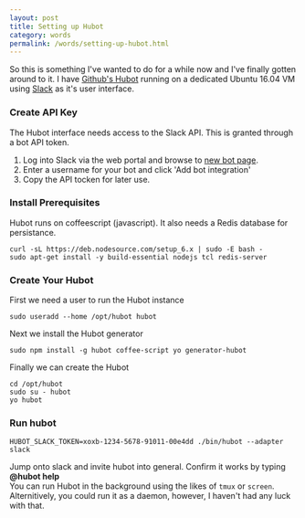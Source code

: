 ```yaml
---
layout: post
title: Setting up Hubot
category: words
permalink: /words/setting-up-hubot.html
---
```


So this is something I've wanted to do for a while now and I've finally gotten around to it. I have [Github's Hubot](https://hubot.github.com/) running on a dedicated Ubuntu 16.04 VM using [Slack](https://slack.com/) as it's user interface.

### Create API Key
The Hubot interface needs access to the Slack API. This is granted through a bot API token.

1. Log into Slack via the web portal and browse to [new bot page](https://my.slack.com/services/new/bot).
2. Enter a username for your bot and click 'Add bot integration'
3. Copy the API tocken for later use.


### Install Prerequisites
Hubot runs on coffeescript (javascript). It also needs a Redis database for persistance.

```
curl -sL https://deb.nodesource.com/setup_6.x | sudo -E bash -
sudo apt-get install -y build-essential nodejs tcl redis-server
```


### Create Your Hubot
First we need a user to run the Hubot instance

```
sudo useradd --home /opt/hubot hubot
```

Next we install the Hubot generator

```
sudo npm install -g hubot coffee-script yo generator-hubot
```

Finally we can create the Hubot

```
cd /opt/hubot
sudo su - hubot 
yo hubot
```

### Run hubot
```
HUBOT_SLACK_TOKEN=xoxb-1234-5678-91011-00e4dd ./bin/hubot --adapter slack
```

Jump onto slack and invite hubot into general. Confirm it works by typing **@hubot help**  
You can run Hubot in the background using the likes of `tmux` or `screen`. Alternitively, you could run it as a daemon, however, I haven't had any luck with that.